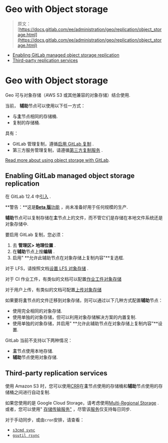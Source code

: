 # Geo with Object storage

> 原文：[https://docs.gitlab.com/ee/administration/geo/replication/object_storage.html](https://docs.gitlab.com/ee/administration/geo/replication/object_storage.html)

*   [Enabling GitLab managed object storage replication](#enabling-gitlab-managed-object-storage-replication)
*   [Third-party replication services](#third-party-replication-services)

# Geo with Object storage[](#geo-with-object-storage-premium-only "Permalink")

Geo 可与对象存储（AWS S3 或其他兼容的对象存储）结合使用.

当前， **辅助**节点可以使用以下任一方式：

*   与**主**节点相同的存储桶.
*   复制的存储桶.

具有：

*   GitLab 管理复制，遵循[启用 GitLab 复制](#enabling-gitlab-managed-object-storage-replication) .
*   第三方服务管理复制，请遵循[第三方复制服务](#third-party-replication-services) .

[Read more about using object storage with GitLab](../../object_storage.html).

## Enabling GitLab managed object storage replication[](#enabling-gitlab-managed-object-storage-replication "Permalink")

在 GitLab 12.4 中[引入](https://gitlab.com/gitlab-org/gitlab/-/issues/10586) .

**警告：**这是[**Beta 版**功能](https://about.gitlab.com/handbook/product/#beta) ，尚未准备好用于任何规模的生产.

**辅助**节点可以复制存储在**主**节点上的文件，而不管它们是存储在本地文件系统还是对象存储中.

要启用 GitLab 复制，您必须：

1.  去 **管理区>** **地理位置** .
2.  在**辅助**节点上按**编辑** .
3.  启用" **允许此辅助节点在对象存储上复制内容"**复选框.

对于 LFS，请按照文档[设置 LFS 对象存储](../../lfs/index.html#storing-lfs-objects-in-remote-object-storage) .

对于 CI 作业工件，有类似的文档可以配置[作业工件对象存储](../../job_artifacts.html#using-object-storage)

对于用户上传，有类似的文档可配置[上传对象存储](../../uploads.html#using-object-storage-core-only)

如果要将**主**节点的文件迁移到对象存储，则可以通过以下几种方式配置**辅助**节点：

*   使用完全相同的对象存储.
*   使用单独的对象存储，但可以利用对象存储解决方案的内置复制.
*   使用单独的对象存储，并启用" **允许此辅助节点在对象存储上复制内容"**设置.

GitLab 当前不支持以下两种情况：

*   **主**节点使用本地存储.
*   **辅助**节点使用对象存储.

## Third-party replication services[](#third-party-replication-services "Permalink")

使用 Amazon S3 时，您可以使用[CRR](https://docs.aws.amazon.com/AmazonS3/latest/dev/crr.html)在**主**节点使用的存储桶和**辅助**节点使用的存储桶之间进行自动复制.

如果您使用的是 Google Cloud Storage，请考虑使用[Multi-Regional Storage](https://cloud.google.com/storage/docs/storage-classes#multi-regional) . 或者，您可以使用" [存储传输服务"](https://cloud.google.com/storage-transfer/docs/) ，尽管该[服务](https://cloud.google.com/storage-transfer/docs/)仅支持每日同步.

对于手动同步，或由`cron`安排，请查看：

*   [`s3cmd sync`](https://s3tools.org/s3cmd-sync)
*   [`gsutil rsync`](https://cloud.google.com/storage/docs/gsutil/commands/rsync)